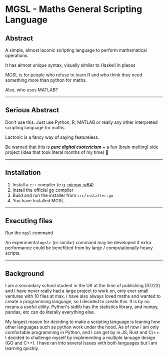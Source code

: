 # **MGSL - Maths General Scripting Language**

## **Abstract**

A simple, almost laconic scripting language to perform mathematical operations.

It has almost unique syntax, visually similar to Haskell in places

MGSL is for people who refuse to learn R and who think they need something more than python for maths.

Also, who uses MATLAB?

---

## **Serious Abstract**

Don't use this. Just use Python, R, MATLAB or really any other interpreted scripting language for maths.

Lactonic is a fancy way of saying featureless.

Be warned that this is ***pure digital esotericism*** + a fun (brain melting) side project (idea that took literal months of my time) 🙂

---

## **Installation**

1. Install a `c++` compiler (e.g. [mingw-w64](https://www.mingw-w64.org/downloads/))
2. Install the official [go](https://go.dev/dl/) compiler
3. Build and run the installer from `src/installer.go`
4. You have Installed MGSL.

---

## **Executing files**

Run the `mgsl` command

An experimental `mgslc` (or similar) command may be developed if extra performance could be benefitted from by large / computationally heavy scripts.



---

## **Background**

I am a secondary school student in the UK at the time of publishing (07/22) and I have never really had a large project to work on, only ever small ventures with 10 files at max. I have also always loved maths and wanted to create a programming language, so I decided to create this. It is by no means a useful utility. Python's stdlib has the statistics library, and numpy, pandas, etc can do literally everything else.

My largest reason for deciding to make a scripting language is leaning how other languages such as python work under the hood. As of now I am only comfortable programming in Python, and I can get by in JS, Rust and C/++. I decided to challenge myself by implementing a multiple lanuage design (GO and C++). I have ran into several issues with both languages but I am learning quickly.